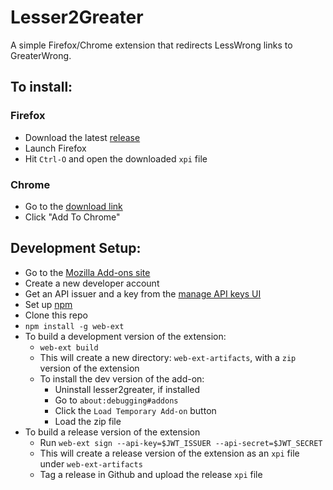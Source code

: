 # Lesser2Greater

A simple Firefox/Chrome extension that redirects LessWrong links to GreaterWrong.

## To install:

### Firefox
* Download the latest [release](https://github.com/quanticle/lesser2greater/releases)
* Launch Firefox
* Hit `Ctrl-O` and open the downloaded `xpi` file

### Chrome
* Go to the [download link](https://chrome.google.com/webstore/detail/algkabaplemhhpegejhmpmkhpofgpbgg/)
* Click "Add To Chrome"

## Development Setup:
* Go to the [Mozilla Add-ons site](https://addons.mozilla.org)
* Create a new developer account
* Get an API issuer and a key from the [manage API keys UI](https://addons.mozilla.org/en-US/developers/addon/api/key/)
* Set up [npm](https://nodejs.org/en/)
* Clone this repo
* `npm install -g web-ext`
* To build a development version of the extension:
  * `web-ext build`
  * This will create a new directory: `web-ext-artifacts`, with a `zip` version of the extension
  * To install the dev version of the add-on:
    * Uninstall lesser2greater, if installed
    * Go to `about:debugging#addons`
    * Click the `Load Temporary Add-on` button
    * Load the zip file
* To build a release version of the extension
  * Run `web-ext sign --api-key=$JWT_ISSUER --api-secret=$JWT_SECRET`
  * This will create a release version of the extension as an `xpi` file under `web-ext-artifacts`
  * Tag a release in Github and upload the release `xpi` file

